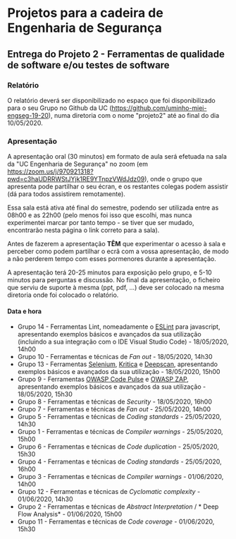 # Projetos para a cadeira de Engenharia de Segurança

## Entrega do Projeto 2 - Ferramentas de qualidade de software e/ou testes de software

### Relatório

O relatório deverá ser disponibilizado no espaço que foi disponibilizado para o seu Grupo no Github da UC (https://github.com/uminho-miei-engseg-19-20), numa diretoria com o nome "projeto2" até ao final do dia 10/05/2020.

### Apresentação

A apresentação oral (30 minutos) em formato de aula será efetuada na sala da "UC Engenharia de Segurança" no zoom (em https://zoom.us/j/970921318?pwd=c3haUDRRWStJYjk1RE9YTnpzVWdJdz09), onde o grupo que apresenta pode partilhar o seu écran, e os restantes colegas podem assistir (dá para todos assistirem remotamente).

Essa sala está ativa até final do semestre, podendo ser utilizada entre as 08h00 e as 22h00 (pelo menos foi isso que escolhi, mas nunca experimentei marcar por tanto tempo - se tiver que ser mudado, encontrarão nesta página o link correto para a sala).

Antes de fazerem a apresentação **TÊM** que experimentar o acesso à sala e perceber como podem partilhar o ecrã com a vossa apresentação, de modo a não perderem tempo com esses pormenores durante a apresentação.

A apresentação terá 20-25 minutos para exposição pelo grupo, e 5-10 minutos para perguntas e discussão. No final da apresentação, o ficheiro que serviu de suporte à mesma (ppt, pdf, ...) deve ser colocado na mesma diretoria onde foi colocado o relatório.


#### Data e hora


+ Grupo 14 - Ferramentas Lint, nomeadamente o [ESLint](https://eslint.org/) para javascript, apresentando exemplos básicos e avançados da sua utilização (incluindo a sua integração com o IDE Visual Studio Code) - 18/05/2020, 14h00
+ Grupo 10 - Ferramentas e técnicas de *Fan out* - 18/05/2020, 14h30
+ Grupo 13  - Ferramentas [Selenium](https://selenium.dev/), [Kritica](https://kritika.io/) e [Deepscan](https://deepscan.io/), apresentando exemplos básicos e avançados da sua utilização - 18/05/2020, 15h00
+ Grupo 9 - Ferramentas [OWASP Code Pulse](https://owasp.org/www-project-code-pulse/) e [OWASP ZAP](https://www.zaproxy.org/), apresentando exemplos básicos e avançados da sua utilização - 18/05/2020, 15h30
+ Grupo 8 - Ferramentas e técnicas de *Security* - 18/05/2020, 16h00
+ Grupo 7 - Ferramentas e técnicas de *Fan out* - 25/05/2020, 14h00
+ Grupo 5 - Ferramentas e técnicas de *Coding standards* - 25/05/2020, 14h30
+ Grupo 1 - Ferramentas e técnicas de *Compiler warnings* - 25/05/2020, 15h00
+ Grupo 6 - Ferramentas e técnicas de *Code duplication* - 25/05/2020, 15h30
+ Grupo 4 - Ferramentas e técnicas de *Coding standards* - 25/05/2020, 16h00
+ Grupo 3 - Ferramentas e técnicas de *Compiler warnings* - 01/06/2020, 14h00
+ Grupo 12 - Ferramentas e técnicas de *Cyclomatic complexity* - 01/06/2020, 14h30
+ Grupo 2 - Ferramentas e técnicas de *Abstract Interpretation* / * Deep Flow Analysis* - 01/06/2020, 15h00
+ Grupo 11 - Ferramentas e técnicas de *Code coverage* - 01/06/2020, 15h30

